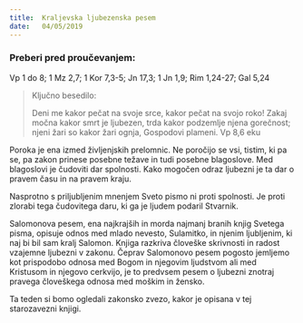 ```yaml
---
title:  Kraljevska ljubezenska pesem
date:   04/05/2019
---
```


### Preberi pred proučevanjem:
Vp 1 do 8; 1 Mz 2,7; 1 Kor 7,3-5; Jn 17,3; 1 Jn 1,9; Rim 1,24-27; Gal 5,24

> <p>Ključno besedilo:</p>
> Deni me kakor pečat na svoje srce, kakor pečat na svojo roko! Zakaj močna kakor smrt je ljubezen, trda kakor podzemlje njena gorečnost; njeni žari so kakor žari ognja, Gospodovi plameni. Vp 8,6 eku

Poroka je ena izmed življenjskih prelomnic. Ne poročijo se vsi, tistim, ki pa se, pa zakon prinese posebne težave in tudi posebne blagoslove. Med blagoslovi je čudoviti dar spolnosti. Kako mogočen odraz ljubezni je ta dar o pravem času in na pravem kraju.

Nasprotno s priljubljenim mnenjem Sveto pismo ni proti spolnosti. Je proti zlorabi tega čudovitega daru, ki ga je ljudem podaril Stvarnik.

Salomonova pesem, ena najkrajših in morda najmanj branih knjig Svetega pisma, opisuje odnos med mlado nevesto, Sulamitko, in njenim ljubljenim, ki naj bi bil sam kralj Salomon. Knjiga razkriva človeške skrivnosti in radost vzajemne ljubezni v zakonu. Čeprav Salomonovo pesem pogosto jemljemo kot prispodobo odnosa med Bogom in njegovim ljudstvom ali med Kristusom in njegovo cerkvijo, je to predvsem pesem o ljubezni znotraj pravega človeškega odnosa med moškim in žensko.

Ta teden si bomo ogledali zakonsko zvezo, kakor je opisana v tej starozavezni knjigi.
